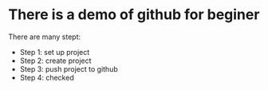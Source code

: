 # There is a demo of github for beginer

There are many stept:
- Step 1: set up project
- Step 2: create project
- Step 3: push project to github
- Step 4: checked
